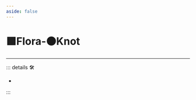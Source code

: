 ```yaml
---
aside: false
---
```

# 🟩<ekos>Flora</ekos>-🟠<motor>Knot</motor>

---

<!-- =================================================== -->
<!-- =================================================== -->
<!-- =================================================== -->
<!-- =================================================== -->
<!-- =================================================== -->
::: details 🛠

-

:::
